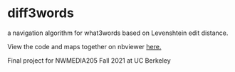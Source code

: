 # diff3words

a navigation algorithm for what3words based on Levenshtein edit distance. 

View the code and maps together on nbviewer [here.](http://nbviewer.org/github/c-mandal/diff3words/blob/main/diff3words_workbook.ipynb)

Final project for NWMEDIA205 Fall 2021 at UC Berkeley
